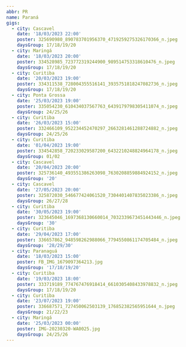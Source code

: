 ```yaml
---
abbr: PR
name: Paraná
gigs:
  - city: Cascavel
    date: '18/03/2023 22:00'
    poster: 325690980_890783701956370_4719259275326170366_n.jpeg
    daysGroup: 17/18/19/20
  - city: Maringá
    date: '18/03/2023 20:00'
    poster: 334528985_723772319244900_989514753318610476_n.jpeg
    daysGroup: 17/18/19/20
  - city: Curitiba
    date: '20/03/2023 19:00'
    poster: 334311538_728004355516141_3935751818247082736_n.jpeg
    daysGroup: 17/18/19/20
  - city: Ponta Grossa
    date: '25/03/2023 19:00'
    poster: 335054230_610434037567763_6439179798305411074_n.jpeg
    daysGroup: 24/25/26
  - city: Curitiba
    date: '26/03/2023 15:00'
    poster: 332466109_952234452470297_2663281461288724882_n.jpeg
    daysGroup: 24/25/26
  - city: Curitiba
    date: '01/04/2023 19:00'
    poster: 334542858_720233029587200_6432210248824964178_n.jpeg
    daysGroup: 01/02
  - city: Cascavel
    date: '20/04/2023 20:00'
    poster: 325736140_493551386263098_7630208859884924152_n.jpeg
    daysGroup: '20'
  - city: Cascavel
    date: '27/05/2023 20:00'
    poster: 325872030_546677424061520_7304401407835023386_n.jpeg
    daysGroup: 26/27/28
  - city: Curitiba
    date: '30/05/2023 19:00'
    poster: 323645046_1697368130660014_7032339673451443446_n.jpeg
    daysGroup: '30'
  - city: Curitiba
    date: '29/04/2023 17:00'
    poster: 336657862_948598262988066_7794550861174705484_n.jpeg
    daysGroup: '28/29/30'
  - city: Paranaguá
    date: '18/03/2023 15:00'
    poster: FB_IMG_1679097364213.jpg
    daysGroup: '17/18/19/20'
  - city: Curitiba
    date: '19/03/2023 18:00'
    poster: 333719189_774767476918414_6610305408433978832_n.jpeg
    daysGroup: 17/18/19/20
  - city: Curitiba
    date: '23/07/2023 19:00'
    poster: 336687571_727450062503139_176852382565951644_n.jpeg
    daysGroup: 21/22/23
  - city: Maringá
    date: '25/03/2023 00:00'
    poster: IMG-20230320-WA0025.jpg
    daysGroup: 24/25/26
---
```


